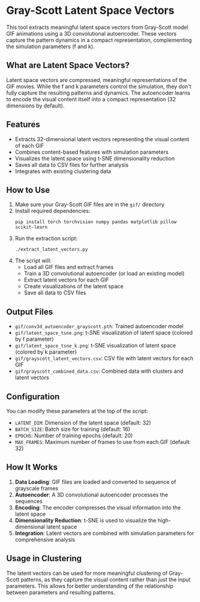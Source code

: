 # Gray-Scott Latent Space Vectors

This tool extracts meaningful latent space vectors from Gray-Scott model GIF animations using a 3D convolutional autoencoder. These vectors capture the pattern dynamics in a compact representation, complementing the simulation parameters (f and k).

## What are Latent Space Vectors?

Latent space vectors are compressed, meaningful representations of the GIF movies. While the f and k parameters control the simulation, they don't fully capture the resulting patterns and dynamics. The autoencoder learns to encode the visual content itself into a compact representation (32 dimensions by default).

## Features

- Extracts 32-dimensional latent vectors representing the visual content of each GIF
- Combines content-based features with simulation parameters
- Visualizes the latent space using t-SNE dimensionality reduction
- Saves all data to CSV files for further analysis
- Integrates with existing clustering data

## How to Use

1. Make sure your Gray-Scott GIF files are in the `gif/` directory
2. Install required dependencies:
   ```
   pip install torch torchvision numpy pandas matplotlib pillow scikit-learn
   ```
3. Run the extraction script:
   ```
   ./extract_latent_vectors.py
   ```
4. The script will:
   - Load all GIF files and extract frames
   - Train a 3D convolutional autoencoder (or load an existing model)
   - Extract latent vectors for each GIF
   - Create visualizations of the latent space
   - Save all data to CSV files

## Output Files

- `gif/conv3d_autoencoder_grayscott.pth`: Trained autoencoder model
- `gif/latent_space_tsne.png`: t-SNE visualization of latent space (colored by f parameter)
- `gif/latent_space_tsne_k.png`: t-SNE visualization of latent space (colored by k parameter)
- `gif/grayscott_latent_vectors.csv`: CSV file with latent vectors for each GIF
- `gif/grayscott_combined_data.csv`: Combined data with clusters and latent vectors

## Configuration

You can modify these parameters at the top of the script:

- `LATENT_DIM`: Dimension of the latent space (default: 32)
- `BATCH_SIZE`: Batch size for training (default: 16)
- `EPOCHS`: Number of training epochs (default: 20)
- `MAX_FRAMES`: Maximum number of frames to use from each GIF (default: 32)

## How It Works

1. **Data Loading**: GIF files are loaded and converted to sequence of grayscale frames
2. **Autoencoder**: A 3D convolutional autoencoder processes the sequences
3. **Encoding**: The encoder compresses the visual information into the latent space
4. **Dimensionality Reduction**: t-SNE is used to visualize the high-dimensional latent space
5. **Integration**: Latent vectors are combined with simulation parameters for comprehensive analysis

## Usage in Clustering

The latent vectors can be used for more meaningful clustering of Gray-Scott patterns, as they capture the visual content rather than just the input parameters. This allows for better understanding of the relationship between parameters and resulting patterns. 
